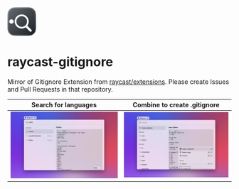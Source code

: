<img src="assets/command-icon.png" width="64">

# raycast-gitignore

Mirror of Gitignore Extension from [raycast/extensions](https://github.com/raycast/extensions). Please create Issues and Pull Requests in that repository.

| Search for languages           | Combine to create .gitignore   |
| ------------------------------ | ------------------------------ |
| ![](metadata/gitignore-01.png) | ![](metadata/gitignore-02.png) |
